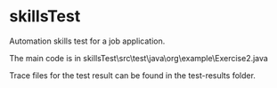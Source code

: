 # skillsTest
Automation skills test for a job application.

The main code is in skillsTest\src\test\java\org\example\Exercise2.java

Trace files for the test result can be found in the test-results folder.
